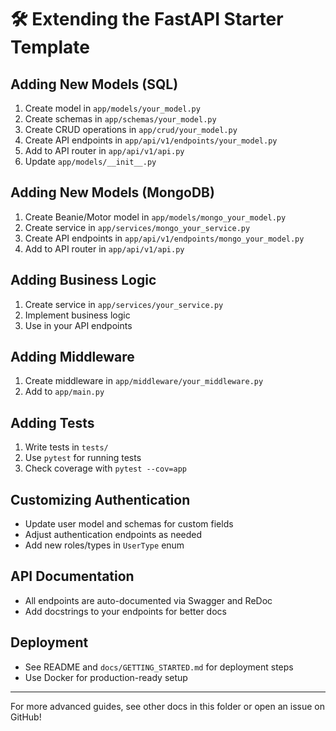 # 🛠️ Extending the FastAPI Starter Template

## Adding New Models (SQL)
1. Create model in `app/models/your_model.py`
2. Create schemas in `app/schemas/your_model.py`
3. Create CRUD operations in `app/crud/your_model.py`
4. Create API endpoints in `app/api/v1/endpoints/your_model.py`
5. Add to API router in `app/api/v1/api.py`
6. Update `app/models/__init__.py`

## Adding New Models (MongoDB)
1. Create Beanie/Motor model in `app/models/mongo_your_model.py`
2. Create service in `app/services/mongo_your_service.py`
3. Create API endpoints in `app/api/v1/endpoints/mongo_your_model.py`
4. Add to API router in `app/api/v1/api.py`

## Adding Business Logic
1. Create service in `app/services/your_service.py`
2. Implement business logic
3. Use in your API endpoints

## Adding Middleware
1. Create middleware in `app/middleware/your_middleware.py`
2. Add to `app/main.py`

## Adding Tests
1. Write tests in `tests/`
2. Use `pytest` for running tests
3. Check coverage with `pytest --cov=app`

## Customizing Authentication
- Update user model and schemas for custom fields
- Adjust authentication endpoints as needed
- Add new roles/types in `UserType` enum

## API Documentation
- All endpoints are auto-documented via Swagger and ReDoc
- Add docstrings to your endpoints for better docs

## Deployment
- See README and `docs/GETTING_STARTED.md` for deployment steps
- Use Docker for production-ready setup

---

For more advanced guides, see other docs in this folder or open an issue on GitHub!
